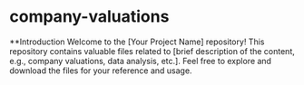 # company-valuations
**Introduction
Welcome to the [Your Project Name] repository! This repository contains valuable files related to [brief description of the content, e.g., company valuations, data analysis, etc.]. Feel free to explore and download the files for your reference and usage.
